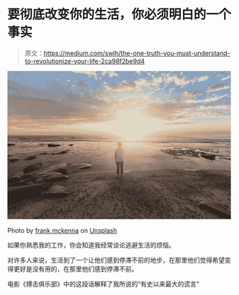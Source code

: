 # 要彻底改变你的生活，你必须明白的一个事实

> 原文：<https://medium.com/swlh/the-one-truth-you-must-understand-to-revolutionize-your-life-2ca98f2be9d4>

![](img/f614d7e92ad40ef020a8bf59f20e9214.png)

Photo by [frank mckenna](https://unsplash.com/@frankiefoto?utm_source=medium&utm_medium=referral) on [Unsplash](https://unsplash.com?utm_source=medium&utm_medium=referral)

如果你熟悉我的工作，你会知道我经常谈论逃避生活的烦恼。

对许多人来说，生活到了一个让他们感到停滞不前的地步，在那里他们觉得希望变得更好是没有用的，在那里他们感到停滞不前。

电影《搏击俱乐部》中的这段话解释了我所说的“有史以来最大的谎言”